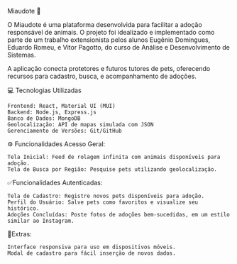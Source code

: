 Miaudote 🐾

O Miaudote é uma plataforma desenvolvida para facilitar a adoção responsável de animais. O projeto foi idealizado e implementado como parte de um trabalho extensionista pelos alunos Eugênio Domingues, Eduardo Romeu, e Vitor Pagotto, do curso de Análise e Desenvolvimento de Sistemas. 

A aplicação conecta protetores e futuros tutores de pets, oferecendo recursos para cadastro, busca, e acompanhamento de adoções.

💻 Tecnologias Utilizadas

    Frontend: React, Material UI (MUI)
    Backend: Node.js, Express.js
    Banco de Dados: MongoDB
    Geolocalização: API de mapas simulada com JSON
    Gerenciamento de Versões: Git/GitHub

⚙️ Funcionalidades
Acesso Geral:

    Tela Inicial: Feed de rolagem infinita com animais disponíveis para adoção.
    Tela de Busca por Região: Pesquise pets utilizando geolocalização.

✅Funcionalidades Autenticadas:

    Tela de Cadastro: Registre novos pets disponíveis para adoção.
    Perfil do Usuário: Salve pets como favoritos e visualize seu histórico.
    Adoções Concluídas: Poste fotos de adoções bem-sucedidas, em um estilo similar ao Instagram.

🚀Extras:

    Interface responsiva para uso em dispositivos móveis.
    Modal de cadastro para fácil inserção de novos dados.
